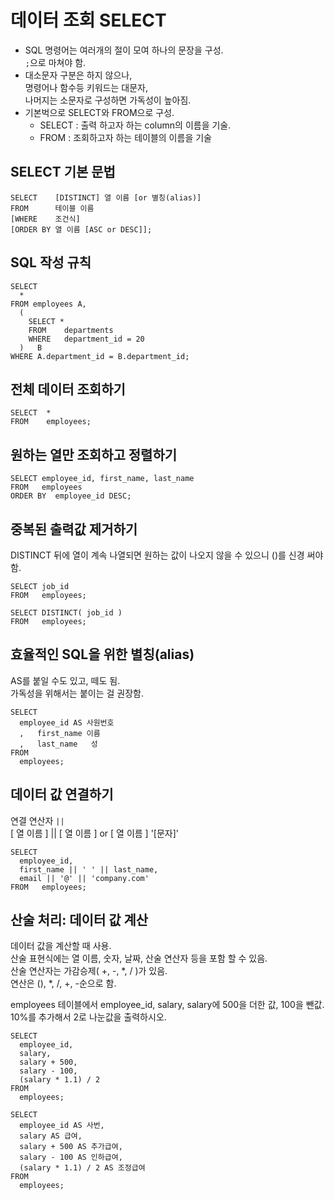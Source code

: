 # 데이터 조회 SELECT
- SQL 명령어는 여러개의 절이 모여 하나의 문장을 구성.  
  `;`으로 마쳐야 함.
- 대소문자 구분은 하지 않으나,  
  명령어나 함수등 키워드는 대문자,  
  나머지는 소문자로 구성하면 가독성이 높아짐.
- 기본벅으로 SELECT와 FROM으로 구성.
  - SELECT : 출력 하고자 하는 column의 이름을 기술.
  - FROM   : 조회하고자 하는 테이블의 이름을 기술
  
## SELECT 기본 문법
```
SELECT    [DISTINCT] 열 이름 [or 별칭(alias)]
FROM      테이블 이름
[WHERE    조건식]
[ORDER BY 열 이름 [ASC or DESC]];
```
  
## SQL 작성 규칙
```
SELECT
  *
FROM employees A,
  (
    SELECT *
    FROM    departments
    WHERE   department_id = 20
  )   B
WHERE A.department_id = B.department_id;
```
  
## 전체 데이터 조회하기
```
SELECT  *
FROM    employees;
```
  
## 원하는 열만 조회하고 정렬하기
```
SELECT employee_id, first_name, last_name
FROM   employees
ORDER BY  employee_id DESC;
```

## 중복된 출력값 제거하기
DISTINCT 뒤에 열이 계속 나열되면 원하는 값이 나오지 않을 수 있으니 ()를 신경 써야 함.  
```
SELECT job_id
FROM   employees;
```
```
SELECT DISTINCT( job_id )
FROM   employees;
```

## 효율적인 SQL을 위한 별칭(alias)
AS를 붙일 수도 있고, 떼도 됨.  
가독성을 위해서는 붙이는 걸 권장함.  
```
SELECT
  employee_id AS 사원번호
  ,   first_name 이름
  ,   last_name   성
FROM
  employees;
```

## 데이터 값 연결하기
연결 연산자 `||`  
[ 열 이름 ] || [ 열 이름 ] or [ 열 이름 ] '[문자]'
```
SELECT
  employee_id,
  first_name || ' ' || last_name,
  email || '@' || 'company.com'
FROM   employees;
```

## 산술 처리: 데이터 값 계산
데이터 값을 계산할 때 사용.  
산술 표현식에는 열 이름, 숫자, 날짜, 산술 연산자 등을 포함 할 수 있음.  
산술 연산자는 가감승제( +, -, *, / )가 있음.  
연산은 (), *, /, +, -순으로 함.  
  
employees 테이블에서 employee_id, salary, salary에 500을 더한 값, 100을 뺀값. 10%를 추가해서 2로 나눈값을 출력하시오.
```
SELECT
  employee_id,
  salary,
  salary + 500,
  salary - 100,
  (salary * 1.1) / 2
FROM
  employees;
```
```
SELECT
  employee_id AS 사번,
  salary AS 급여,
  salary + 500 AS 추가급여,
  salary - 100 AS 인하급여,
  (salary * 1.1) / 2 AS 조정급여
FROM
  employees;
```
